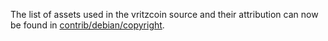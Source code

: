 The list of assets used in the vritzcoin source and their attribution can now be found in [contrib/debian/copyright](../contrib/debian/copyright).
